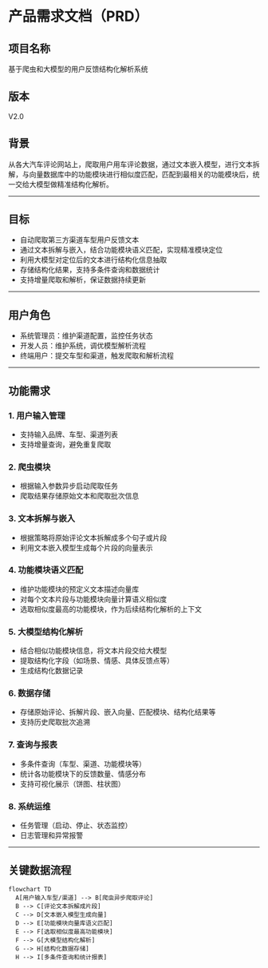 # 产品需求文档（PRD）  
## 项目名称  
基于爬虫和大模型的用户反馈结构化解析系统  

## 版本  
V2.0  

## 背景
从各大汽车评论网站上，爬取用户用车评论数据，通过文本嵌入模型，进行文本拆解，与向量数据库中的功能模块进行相似度匹配，匹配到最相关的功能模块后，统一交给大模型做精准结构化解析。

---

## 目标  
- 自动爬取第三方渠道车型用户反馈文本  
- 通过文本拆解与嵌入，结合功能模块语义匹配，实现精准模块定位  
- 利用大模型对定位后的文本进行结构化信息抽取  
- 存储结构化结果，支持多条件查询和数据统计  
- 支持增量爬取和解析，保证数据持续更新  

---

## 用户角色  
- 系统管理员：维护渠道配置，监控任务状态  
- 开发人员：维护系统，调优模型解析流程  
- 终端用户：提交车型和渠道，触发爬取和解析流程  

---

## 功能需求  

### 1. 用户输入管理  
- 支持输入品牌、车型、渠道列表  
- 支持增量查询，避免重复爬取  

### 2. 爬虫模块  
- 根据输入参数异步启动爬取任务  
- 爬取结果存储原始文本和爬取批次信息  

### 3. 文本拆解与嵌入  
- 根据策略将原始评论文本拆解成多个句子或片段  
- 利用文本嵌入模型生成每个片段的向量表示  

### 4. 功能模块语义匹配  
- 维护功能模块的预定义文本描述向量库  
- 对每个文本片段与功能模块向量计算语义相似度  
- 选取相似度最高的功能模块，作为后续结构化解析的上下文  

### 5. 大模型结构化解析  
- 结合相似功能模块信息，将文本片段交给大模型  
- 提取结构化字段（如场景、情感、具体反馈点等）  
- 生成结构化数据记录  

### 6. 数据存储  
- 存储原始评论、拆解片段、嵌入向量、匹配模块、结构化结果等  
- 支持历史爬取批次追溯  

### 7. 查询与报表  
- 多条件查询（车型、渠道、功能模块等）  
- 统计各功能模块下的反馈数量、情感分布  
- 支持可视化展示（饼图、柱状图）  

### 8. 系统运维  
- 任务管理（启动、停止、状态监控）  
- 日志管理和异常报警  

---

## 关键数据流程  

```mermaid
flowchart TD
  A[用户输入车型/渠道] --> B[爬虫异步爬取评论]
  B --> C[评论文本拆解成片段]
  C --> D[文本嵌入模型生成向量]
  D --> E[功能模块向量库语义匹配]
  E --> F[选取相似度最高功能模块]
  F --> G[大模型结构化解析]
  G --> H[结构化数据存储]
  H --> I[多条件查询和统计报表]